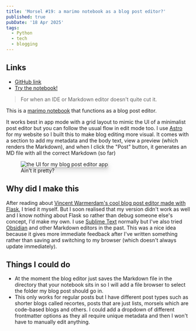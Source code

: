 ```yaml
---
title: 'Morsel #19: a marimo notebook as a blog post editor?'
published: true
pubDate: '18 Apr 2025'
tags:
  - Python
  - tech
  - blogging
---
```


<style>
  .shdw {
    --shadow-color: 0deg 0% 63%;
    box-shadow: 0.3px 0.5px 0.7px hsl(var(--shadow-color) / 0.36),
    0.8px 1.6px 2px -0.8px hsl(var(--shadow-color) / 0.36),
    2.1px 4.1px 5.2px -1.7px hsl(var(--shadow-color) / 0.36),
    5px 10px 12.6px -2.5px hsl(var(--shadow-color) / 0.36);
  }
</style>

## Links

* [GitHub link](https://github.com/starchildluke/blogpost_editor)
* [Try the notebook!](https://starchildluke.github.io/blogpost_editor/notebooks/blogpost_editor.html)

> For when an IDE or Markdown editor doesn't quite cut it.

This is a [marimo notebook](https://marimo.io/) that functions as a blog post editor.

It works best in app mode with a grid layout to mimic the UI of a minimalist post editor but you can follow the usual flow in edit mode too. I use [Astro](https://astro.build/) for my website so I built this to make blog editing more visual. It comes with a section to add my metadata and the body text, view a preview (which renders the Markdown), and when I click the "Post" button, it generates an MD file with all the correct Markdown (so far)

<figure style="margin-bottom: 1rem;">
  <img src="/images/marimo-blogpost-editor.webp" alt="the UI for my blog post editor app" loading="lazy" class="shdw">
  <figcaption>Ain't it pretty?</figcaption>
</figure>

## Why did I make this

After reading about [Vincent Warmerdam's cool blog post editor made with Flask](https://koaning.io/posts/a-flask-app-to-help-me-write-blogposts/), I tried it myself. But I soon realised that my version didn't work as well and I know nothing about Flask so rather than debug someone else's concept, I'd make my own. I use [Sublime Text](https://www.sublimetext.com/) normally but I've also tried [Obsidian](https://obsidian.md/) and other Markdown editors in the past. This was a nice idea because it gives more immediate feedback after I've written something rather than saving and switching to my browser (which doesn't always update immediately).

## Things I could do

- At the moment the blog editor just saves the Markdown file in the directory that your notebook sits in so I will add a file browser to select the folder my blog post should go in.
- This only works for regular posts but I have different post types such as shorter blogs called <span lang="pt">recortes</span>, posts that are just lists, morsels which are code-based blogs and others. I could add a dropdown of different frontmatter options as they all require unique metadata and then I won't have to manually edit anything.